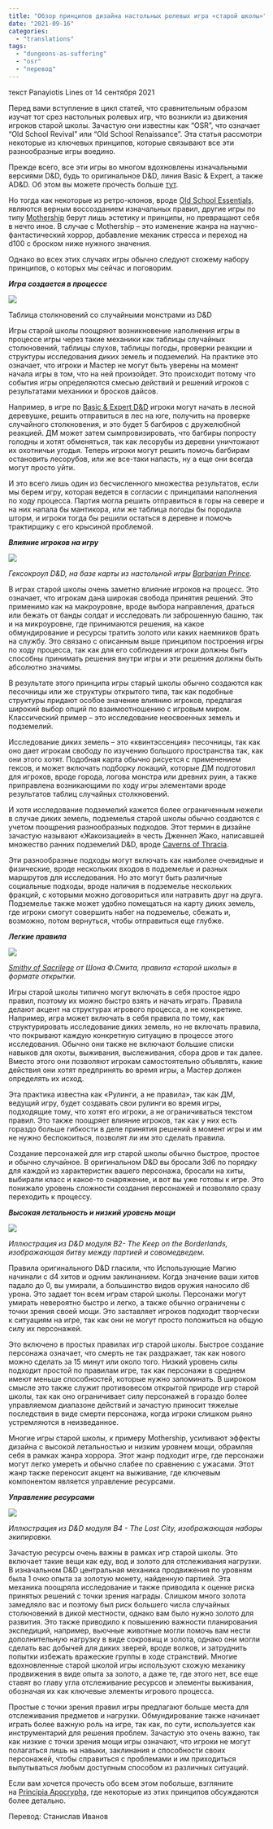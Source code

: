 ```yaml
---
title: "Обзор принципов дизайна настольных ролевых игра «старой школы»"
date: "2021-09-16"
categories: 
  - "translations"
tags: 
  - "dungeons-as-suffering"
  - "osr"
  - "перевод"
---
```


текст Panayiotis Lines от 14 сентября 2021

Перед вами вступление в цикл статей, что сравнительным образом изучат тот срез настольных ролевых игр, что возникли из движения игроков старой школы. Зачастую они известны как “OSR”, что означает “Old School Revival” или “Old School Renaissance”. Эта статья рассмотри некоторые из ключевых принципов, которые связывают все эти разнообразные игры воедино.

Прежде всего, все эти игры во многом вдохновлены изначальными версиями D&D, будь то оригинальное D&D, линия Basic & Expert, а также AD&D. Об этом вы можете прочесть больше [тут](https://vk.com/away.php?to=https%3A%2F%2Fleyline.press%2Fblogs%2Fleyline-press-blog%2Fa-comparative-history-of-dungeons-and-dragons-0e-d-d&cc_key=).

Но тогда как некоторые из ретро-клонов, вроде [Old School Essentials](https://vk.com/away.php?to=https%3A%2F%2Fnecroticgnome.com%2Fproducts%2Fold-school-essentials-basic-rules&cc_key=), являются верным воссозданием изначальных правил, другие игры по типу [Mothership](https://vk.com/away.php?to=https%3A%2F%2Fwww.mothershiprpg.com%2F&cc_key=) берут лишь эстетику и принципы, но превращают себя в нечто иное. В случае с Mothership – это изменение жанра на научно-фантастический хоррор, добавление механик стресса и переход на d100 с броском ниже нужного значения.

Однако во всех этих случаях игры обычно следуют схожему набору принципов, о которых мы сейчас и поговорим.

**_Игра создается в процессе_**

![](https://cyborgsandmages.com/wp-content/uploads/2021/09/osr-article-001.jpg)

Таблица столкновений со случайными монстрами из D&D

Игры старой школы поощряют возникновение наполнения игры в процессе игры через такие механики как таблицы случайных столкновений, таблицы слухов, таблицы погоды, проверки реакции и структуры исследования диких земель и подземелий. На практике это означает, что игроки и Мастер не могут быть уверены на момент начала игры в том, что на ней произойдет. Это происходит потому что события игры определяются смесью действий и решений игроков с результатами механики и бросков дайсов.

Например, в игре по [Basic & Expert D&D](https://vk.com/away.php?to=https%3A%2F%2Fleyline.press%2Fblogs%2Fleyline-press-blog%2Fa-comparative-history-of-dungeons-and-dragons-basic-and-expert-b-x-d-d-1981&cc_key=) игроки могут начать в лесной деревушке, решить отправиться в лес на юге, получить на проверке случайного столкновения, и это будет 5 багбиров с дружелюбной реакцией. ДМ может затем сымпровизировать, что багбиры попросту голодны и хотят обменяться, так как лесорубы из деревни уничтожают их охотничьи угодья. Теперь игроки могут решить помочь багбирам остановить лесорубов, или же все-таки напасть, ну а еще они всегда могут просто уйти.

И это всего лишь один из бесчисленного множества результатов, если мы берем игру, которая ведется в согласии с принципами наполнения по ходу процесса. Партия могла решить отправиться в горы на севере и на них напала бы мантикора, или же таблица погоды бы породила шторм, и игроки тогда бы решили остаться в деревне и помочь трактирщику с его крысиной проблемой.

**_Влияние игроков на игру_**

![](https://cyborgsandmages.com/wp-content/uploads/2021/09/osr-article-002-1.jpg)

_Гексокроул D&D, на базе карты из настольной игры [Barbarian Prince](https://vk.com/away.php?to=https%3A%2F%2Fboardgamegeek.com%2Fboardgame%2F1631%2Fbarbarian-prince&cc_key=)._

В играх старой школы очень заметно влияние игроков на процесс. Это означает, что игрокам дана широкая свобода принятия решений. Это применимо как на макроуровне, вроде выбора направления, драться или бежать от банды солдат и исследовать ли заброшенную башню, так и на микроуровне, где принимаются решения, на какое обмундирование и ресурсы тратить золото или каких наемников брать на службу. Это связано с описанным выше принципом построения игры по ходу процесса, так как для его соблюдения игроки должны быть способны принимать решения внутри игры и эти решения должны быть абсолютно значимы.

В результате этого принципа игры старый школы обычно создаются как песочницы или же структуры открытого типа, так как подобные структуры придают особое значение влиянию игроков, предлагая широкий выбор опций по взаимоотношению с игровым миром. Классический пример – это исследование неосвоенных земель и подземелий.

Исследование диких земель – это «квинтэссенция» песочницы, так как оно дает игрокам свободу по изучению большого пространства так, как они этого хотят. Подобная карта обычно рисуется с применением гексов, и может включать подборку локаций, которые ДМ подготовил для игроков, вроде города, логова монстра или древних руин, а также приправлена возникающими по ходу игры элементами вроде результатов таблиц случайных столкновений.

И хотя исследование подземелий кажется более ограниченным нежели в случае диких земель, подземелья старой школы обычно создаются с учетом поощрения разнообразных подходов. Этот термин в дизайне зачастую называют «Жакоизацией» в честь Дженнел Жако, написавшей множество ранних подземелий D&D, вроде [Caverns of Thracia](https://vk.com/away.php?to=https%3A%2F%2Fen.wikipedia.org%2Fwiki%2FThe_Caverns_of_Thracia&cc_key=).

Эти разнообразные подходы могут включать как наиболее очевидные и физические, вроде нескольких входов в подземелье и разных маршрутов для исследования. Но это могут быть различные социальные подходы, вроде наличия в подземелье нескольких фракций, с которыми можно договориться или натравить друг на друга. Подземелье также может удобно помещаться на карту диких земель, где игроки смогут совершить набег на подземелье, сбежать и, возможно, потом вернуться, чтобы отправиться еще глубже.

**_Легкие правила_**

![](https://cyborgsandmages.com/wp-content/uploads/2021/09/osr-article-003.jpg)

_[Smithy of Sacrilege](https://vk.com/away.php?to=https%3A%2F%2Fseanfsmith.itch.io%2Fpuffin&cc_key=) от Шона Ф.Смита, правила «старой школы» в формате открытки._

Игры старой школы типично могут включать в себя простое ядро правил, поэтому их можно быстро взять и начать играть. Правила делают акцент на структурах игрового процесса, а не конкретике. Например, игра может включать в себя правила по тому, как структурировать исследование диких земель, но не включать правила, что покрывают каждую конкретную ситуацию в процессе этого исследования. Обычно они также не включают большие списки навыков для охоты, выживания, выслеживания, сбора дров и так далее. Вместо этого они позволяют игрокам самостоятельно объявлять, какие действия они хотят предпринять во время игры, а Мастер должен определять их исход.

Эта практика известна как «Рулинги, а не правила», так как ДМ, ведущий игру, будет создавать свои рулинги во время игры, подходящие тому, что хотят его игроки, а не ограничиваться текстом правил. Это также поощряет влияние игроков, так как у них есть гораздо больше гибкости в деле принятия решений в момент игры и им не нужно беспокоиться, позволят ли им это сделать правила.

Создание персонажей для игр старой школы обычно быстрое, простое и обычно случайное. В оригинальном D&D вы бросали 3d6 по порядку для каждой из характеристик вашего персонажа, бросали на хиты, выбирали класс и какое-то снаряжение, и вот вы уже готовы к игре. Это понижало уровень сложности создания персонажей и позволяло сразу переходить к процессу.

**_Высокая летальность и низкий уровень мощи_**

![](https://cyborgsandmages.com/wp-content/uploads/2021/09/osr-article-004.jpg)

_Иллюстрация из D&D модуля B2- The Keep on the Borderlands, изображающая битву между партией и совомедведем._

Правила оригинального D&D гласили, что Использующие Магию начинали с d4 хитов и одним заклинанием. Когда значение ваши хитов падало до 0, вы умирали, а большинство видов оружия наносило d6 урона. Это задает тон всем играм старой школы. Персонажи могут умирать невероятно быстро и легко, а также обычно ограничены с точки зрения своей мощи. Это заставляет игроков подходит творчески к ситуациям на игре, так как они не могут просто положиться на общую силу их персонажей.

Это включено в простых правилах игр старой школы. Быстрое создание персонажа означает, что смерть не так раздражает, так как нового можно сделать за 15 минут или около того. Низкий уровень силы подходит простой по правилам игре, так как персонажи в среднем имеют меньше способностей, которые нужно запоминать. В широком смысле это также служит противовесом открытой природе игр старой школы, так как оно ограничивает силу персонажей в гораздо более управляемом диапазоне действий и зачастую приносит тяжелые последствия в виде смерти персонажа, когда игроки слишком рьяно устремляются в неизведанное.

Многие игры старой школы, к примеру Mothership, усиливают эффекты дизайна с высокой летальностью и низким уровнем мощи, обрамляя себя в рамках жанра хоррора. Этот жанр подходит игре, где персонажи могут легко умереть и обычно слабее по сравнению с ужасами. Этот жанр также переносит акцент на выживание, где ключевым компонентом является управление ресурсами.

**_Управление ресурсами_**

![](https://cyborgsandmages.com/wp-content/uploads/2021/09/osr-article-005.jpg)

_Иллюстрация из D&D модуля B4 - The Lost City, изображающая наборы экипировки._

Зачастую ресурсы очень важны в рамках игр старой школы. Это включает такие вещи как еду, вод и золото для отслеживания нагрузки. В изначальном D&D центральная механика продвижения по уровням была 1 очко опыта за золотую монету, найденную партией. Эта механика поощряла исследование и также приводила к оценке риска принятых решений с точки зрения награды. Слишком много золота замедляло вас и поэтому был риск большего числа случайных столкновений в дикой местности, однако вам было нужно золото для развития. Это также приводило к повышению важности планирования экспедиций, например, вьючные животные могли помочь вам нести дополнительную нагрузку в виде сокровищ и золота, однако они могли сделать вас добычей для диких зверей, вроде волков, и затруднить попытки избежать вражеские группы в ходе странствий. Многие вдохновленные старой школой игры используют схожую механику продвижения в виде опыта за золото, а даже те, где этого нет, все еще ставят во главу угла отслеживание ресурсов и элементы выживания, обозначая их как ключевые элементы игрового процесса.

Простые с точки зрения правил игры предлагают больше места для отслеживания предметов и нагрузки. Обмундирование также начинает играть более важную роль на игре, так как, по сути, используется как инструментарий для решения проблем. Зачастую это очень важно, так как низкие с точки зрения мощи игры означают, что игроки не могут полагаться лишь на навыки, заклинания и способности своих персонажей, чтобы справиться с проблемами и им приходиться выпутываться любым доступным способом из различных ситуаций.

Если вам хочется прочесть обо всем этом побольше, взгляните на [Principia Apocrypha](https://vk.com/away.php?to=https%3A%2F%2Flithyscaphe.blogspot.com%2Fp%2Fprincipia-apocrypha.html&cc_key=), где некоторые из этих принципов обсуждаются более детально.

Перевод: Станислав Иванов
